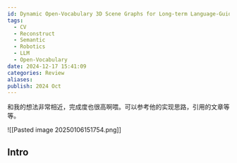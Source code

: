 ```yaml
---
id: Dynamic Open-Vocabulary 3D Scene Graphs for Long-term Language-Guided Mobile Manipulation
tags:
  - CV
  - Reconstruct
  - Semantic
  - Robotics
  - LLM
  - Open-Vocabulary
date: 2024-12-17 15:41:09
categories: Review
aliases: 
publish: 2024 Oct
---
```

和我的想法非常相近，完成度也很高啊喂。可以参考他的实现思路，引用的文章等等。

![[Pasted image 20250106151754.png]]
## Intro
